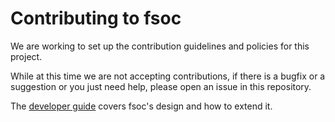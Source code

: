 # Contributing to fsoc

We are working to set up the contribution guidelines and policies for this project. 

While at this time we are not accepting contributions, if there is a bugfix or a suggestion or you just need help, please open an issue in this repository.

The [developer guide](developer_guide/README.md) covers fsoc's design and how to extend it.